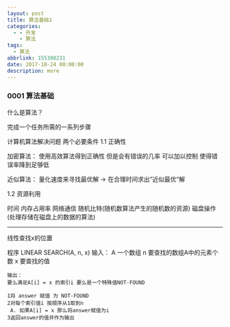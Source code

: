```yaml
---
layout: post
title: 算法基础1
categories:
  - - 开发
    - 算法
tags: 
  - 算法
abbrlink: 155300231
date: 2017-10-24 00:00:00
description: more
---
```



### 0001 算法基础

什么是算法？

完成一个任务所需的一系列步骤

计算机算法解决问题 两个必要条件
1.1 正确性

 加密算法： 使用高效算法得到正确性 但是会有错误的几率 可以加以控制 使得错误率降到足够低

 近似算法： 量化速度来寻找最优解 -> 在合理时间求出”近似最优“解


1.2 资源利用

 时间 内存占用率 网络通信 随机比特(随机数算法产生的随机数的资源) 磁盘操作(处理存储在磁盘上的数据的算法)


------------


线性查找x的位置

程序 LINEAR SEARCH(A, n, x)
	输入：
	A 一个数组
	n 要查找的数组A中的元素个数
	x 要查找的值

	输出：
	要么满足A[i] = x 的索引i 要么是一个特殊值NOT-FOUND

	1将 answer 赋值 为 NOT-FOUND 
	2对每个索引值i 按顺序从1取到n
	 A. 如果A[i] = x 那么将answer赋值为i
	3返回answer的值并作为输出
